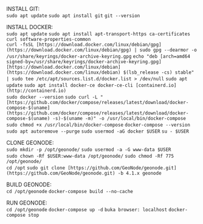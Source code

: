 INSTALL GIT:  
`sudo apt update`
`sudo apt install git`
`git --version`
  
INSTALL DOCKER:  
`sudo apt update` 
`sudo apt install apt-transport-https ca-certificates curl software-properties-common`  
`curl -fsSL [https://download.docker.com/linux/debian/gpg](https://download.docker.com/linux/debian/gpg) | sudo gpg --dearmor -o /usr/share/keyrings/docker-archive-keyring.gpg` 
`echo "deb [arch=amd64 signed-by=/usr/share/keyrings/docker-archive-keyring.gpg] [https://download.docker.com/linux/debian](https://download.docker.com/linux/debian) $(lsb_release -cs) stable" | sudo tee /etc/apt/sources.list.d/docker.list > /dev/null` 
`sudo apt update` 
`sudo apt install docker-ce docker-ce-cli [containerd.io](http://containerd.io)`  
`sudo docker --version` 
`sudo curl -L "[https://github.com/docker/compose/releases/latest/download/docker-compose-$(uname](https://github.com/docker/compose/releases/latest/download/docker-compose-$(uname) -s)-$(uname -m)" -o /usr/local/bin/docker-compose` 
`sudo chmod +x /usr/local/bin/docker-compose`
`docker-compose --version` 
`sudo apt autoremove --purge`
`sudo usermod -aG docker $USER`
`su - $USER` 
  
CLONE GEONODE:  
`sudo mkdir -p /opt/geonode/`
`sudo usermod -a -G www-data $USER`  
`sudo chown -Rf $USER:www-data /opt/geonode/` 
`sudo chmod -Rf 775 /opt/geonode/`  
`cd /opt`
`sudo git clone [https://github.com/GeoNode/geonode.git](https://github.com/GeoNode/geonode.git) -b 4.1.x geonode`  
  
BUILD GEONODE:  
`cd /opt/geonode`
`docker-compose build --no-cache` 
  
RUN GEONODE:  
`cd /opt/geonode`
`docker-compose up -d`
`buka browser: localhost`
`docker-compose stop`